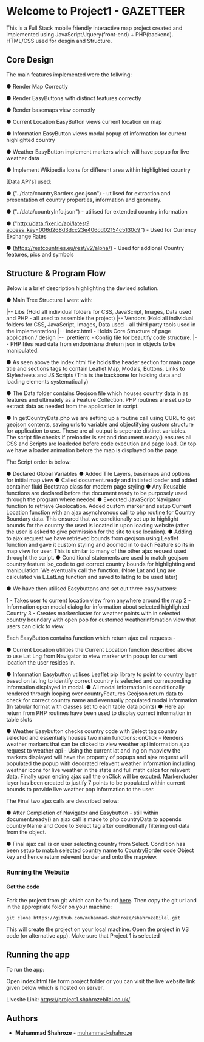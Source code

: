 # Welcome to Project1 - GAZETTEER

This is a Full Stack mobile friendly interactive map project created and implemented using JavaScript/Jquery(front-end) + PHP(backend). HTML/CSS used for desgin and Structure.

## Core Design

The main features implemented were the follwing:

● Render Map Correctly

● Render EasyButtons with distinct features correctly

● Render basemaps view correctly

● Current Location EasyButton views current location on map

● Information EasyButton views modal popup of information for current highlighted country

● Weather EasyButton implement markers which will have popup for live weather data

● Implement Wikipedia Icons for different area within highlighted country

[Data APi's] used:

● ("../data/countryBorders.geo.json") - utilised for extraction and presentation of country properties, information and geometry.

● ("../data/countryInfo.json") - utilised for extended country information

● ("http://data.fixer.io/api/latest?access_key=006d268d3dcc23e406cd02154c5130c9") - Used for Currency Exchange Rates

● (https://restcountries.eu/rest/v2/alpha/) - Used for addional Country features, pics and symbols

## Structure & Program Flow

Below is a brief description highlighting the devised solution.

● Main Tree Structure I went with:

|-- Libs (Hold all individual folders for CSS, JavaScript, Images, Data used and PHP - all used to assemble the project)
|-- Vendors (Hold all individual folders for CSS, JavaScript, Images, Data used - all third party tools used in the implementation)
|-- index.html - Holds Core Structure of page application / design
|-- .prettierrc - Config file for beautify code structure.
|-- PHP files read data from endpointsna dreturn json in objects to be manipulated.

● As seen above the index.html file holds the header section for main page title and sections tags to contain Leaflet Map, Modals, Buttons, Links to Stylesheets and JS Scripts (This is the backbone for holding data and loading elements systematically)

● The Data folder contains Geojson file which houses country data in as features and ultimately as a Feature Collection. PHP routines are set up to extract data as needed from the application in script.

● In getCountryData.php we are setting up a routine call using CURL to get geojson contents, saving urls to variable and objectifying custom structure for application to use. These are all output is seperate distinct variables. The script file checks if preloader is set and document.ready() ensures all CSS and Scripts are loadeded before code execution and page load. On top we have a loader animation before the map is displayed on the page.

The Script order is below:

● Declared Global Variables
● Added Tile Layers, basemaps and options for initial map view
● Called document.ready and initiated loader and added container fluid Bootstrap class for modern page styling
● Any Reusable functions are declared before the document ready to be purposely used through the program where needed
● Executed JavaScript Navigator function to retrieve Geolocation. Added custom marker and setup Current Location function with an ajax asynchronous call to php routine for Country Boundary data. This ensured that we conditionally set up to highlight bounds for the country the used is located in upon loading website (after the user is asked to give permission for the site to use location).
● Adding to ajax request we have retrieved bounds from geojson using Leaflet function and gave it custom styling and zoomed in to each Feature so its in map view for user. This is similar to many of the other ajax request used throught the script.
● Conditional statements are used to match geojson country feature iso_code to get correct country bounds for highlighting and manipulation. We eventually call the function. (Note Lat and Lng are calculated via L.LatLng function and saved to latlng to be used later)

● We have then utilised Easybuttons and set out three easybuttons:

1 - Takes user to current location view from anywhere around the map
2 - Information open modal dialog for information about selected highlighted Country
3 - Creates markercluster for weather points with in selected country boundary with open pop for customed weatherinfomation view that users can click to view.

Each EasyButton contains function which return ajax call requests -

● Current Location utilities the Current Location function described above to use Lat Lng from Navigator to view marker with popup for current location the user resides in.

● Information Easybutton utilises Leaflet pip library to point to country layer based on lat lng to identify correct country is selected and corresponding information displayed in modal.
● All modal information is conditionally rendered through looping over countryFeatures Geojson return data to check for correct country name and eventually populated modal information (In tabular format with classes set to each table data points)
● Here api return from PHP routines have been used to display correct information in table slots

● Weather Easybutton checks country code with Select tag country selected and essentially houses two main functions:
onClick - Renders weather markers that can be clicked to view weather api information
ajax request to weather api - Using the current lat and lng on mapview the markers displayed will have the property of popups and ajax request will populated the popup with decorated relavent weather information including weather icons for live weather in the state and full math calcs for relavent data. Finally upon ending ajax call the onClick will be excuted.
Markercluster layer has been created to justify 7 points to be populated within current bounds to provide live weather pop information to the user.

The Final two ajax calls are described below:

● After Completion of Navigator and Easybutton - still within document.ready() an ajax call is made to php countryData to appends country Name and Code to Select tag after conditionally filtering out data from the object.

● Final ajax call is on user selecting country from Select. Condition has been setup to match selected country name to CountryBorder code Object key and hence return relevent border and onto the mapview.

### Running the Website

#### Get the code

Fork the project from git which can be found [here](https://github.com/muhammad-shahroze/shahrozeBilal.git). Then copy the git url and in the appropriate folder on your machine:

```
git clone https://github.com/muhammad-shahroze/shahrozeBilal.git
```

This will create the project on your local machine. Open the project in VS code (or alternative app). Make sure that Project 1 is selected

## Running the app

To run the app:

Open index.html file form project folder or you can visit the live website link given below which is hosted on server.

Livesite Link: https://project1.shahrozebilal.co.uk/

## Authors

- **Muhammad Shahroze** - [muhammad-shahroze](https://github.com/muhammad-shahroze)
